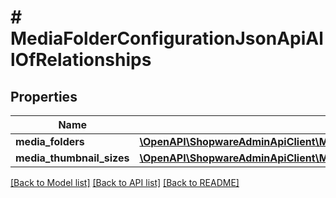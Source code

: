 # # MediaFolderConfigurationJsonApiAllOfRelationships

## Properties

Name | Type | Description | Notes
------------ | ------------- | ------------- | -------------
**media_folders** | [**\OpenAPI\ShopwareAdminApiClient\Model\MediaFolderConfigurationJsonApiAllOfRelationshipsMediaFolders**](MediaFolderConfigurationJsonApiAllOfRelationshipsMediaFolders.md) |  | [optional]
**media_thumbnail_sizes** | [**\OpenAPI\ShopwareAdminApiClient\Model\MediaFolderConfigurationJsonApiAllOfRelationshipsMediaThumbnailSizes**](MediaFolderConfigurationJsonApiAllOfRelationshipsMediaThumbnailSizes.md) |  | [optional]

[[Back to Model list]](../../README.md#models) [[Back to API list]](../../README.md#endpoints) [[Back to README]](../../README.md)
